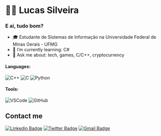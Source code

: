 # :man_technologist: Lucas Silveira

### E ai, tudo bom?

- :mortar_board: Estudante de Sistemas de Informação na Universidade Federal de Minas Gerais - UFMG
- 🌱 I’m currently learning: C#
- 💬 Ask me about: tech, games, C/C++, cryptocurrency

#### Languages:
![C++](https://img.shields.io/badge/-C++-%2300599C?style=flat&logoColor=white&logo=C%2B%2B)
![C](https://img.shields.io/badge/-C-%2300599C?style=flat&logoColor=white&logo=C)
![Python](https://img.shields.io/badge/-Python-%2314354C?style=flat&logoColor=white&logo=python)

#### Tools:
![VSCode](https://img.shields.io/badge/-VSCode-0078d7?style=flat&logoColor=white&logo=Visual-Studio-Code)
![GitHub](https://img.shields.io/badge/-Github-000?style=flat&logoColor=white&logo=github)

## Contact me
[![Linkedin Badge](https://img.shields.io/badge/-LinkedIn-blue?style=flat-square&logo=Linkedin&logoColor=white&link=https://www.linkedin.com/in/lucassilveira3)](https://www.linkedin.com/in/lucassilveira3)
[![Twitter Badge](https://img.shields.io/badge/-Twitter-1ca0f1?style=flat-square&labelColor=1ca0f1&logo=twitter&logoColor=white&link=https://twitter.com/lucassilveira3)](https://twitter.com/lucassilveira3)
[![Gmail Badge](https://img.shields.io/badge/-Gmail-c14438?style=flat-square&logo=Gmail&logoColor=white&link=mailto:lucas.asmcosta@gmail.com)](mailto:lucas.asmcosta@gmail.com)

<!--
**lucassilveira3/lucassilveira3** is a ✨ _special_ ✨ repository because its `README.md` (this file) appears on your GitHub profile.

- 🔭 I’m currently working on ...
- 🌱 I’m currently learning ...
- 👯 I’m looking to collaborate on ...
- 🤔 I’m looking for help with ...
- 💬 Ask me about ...
- 😄 Pronouns: ...
- ⚡ Fun fact: ...

[![Github Badge](https://img.shields.io/badge/-Github-000?style=flat-square&logo=Github&logoColor=white&link=https://github.com/lucassilveira3)](https://github.com/lucassilveira3)
